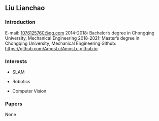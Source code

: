 ## Liu Lianchao

### Introduction

E-mail: 1076125760@qq.com
2014-2018: Bachelor’s degree in Chongqing University, Mechanical Engineering
2018-2021: Master’s degree in Chongqing University, Mechanical Engineering
Github: https://github.com/AmosLc/AmosLc.github.io



### Interests

- SLAM

- Robotics

- Computer Vision

  

### Papers

None


